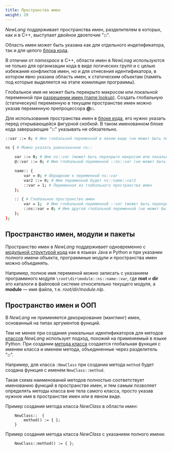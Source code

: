 ```yaml
---
title: Пространства имен
weight: 20
---
```


*NewLang* поддерживает пространства имен, разделителем в которых, как и в С++, выступает двойное двоеточие "**::**".

Область имен может быть указана как для отдельного индетификатора, так и для целого [блока кода](/docs/ops/block/).

В отличии от *namespace* в С++, области имен в *NewLnag* используются не только для организации кода в виде логических групп 
и с целью избежания конфликтов имен, но и для отнесения идентификатора, в котором явно указана область имен, к статическим объектам 
(память под которые выделяется на этапе комиляции программы).

Глобальное имя не может быть перекрыто макросом или локальной переменной при [разрешении имен (name lookup)](/docs/syntax/naming/).
Создать глобальную (статическую) переменную в текущем пространстве имен можно указав переменную препроцессора **@::**.

Для использования пространства имен в [блоке кода](/docs/ops/block/), его нужно указать перед открывающейся фигурной скобкой.
В таком именованном блоке кода завершающие "**::**" указывать не обязательно.

```bash
::var ::= 0; # Имя глобальной переменной в явном виде (не может быть перекрыто) 

ns { # Можно указать равнозначное ns::

    var ::= 0; # Имя ns::var (может быть перекрыто макросом или локальной переменной)
    @::var ::= 0; # Имя глобальной переменной ::ns::var (не может быть перекрыто) 

    name:: {
        var = 0; # Обращение к переменной ns::var
        var2 ::= 0; # Имя переменной будет ns::name::var2
        ::var = 1; # Переменная из глобального пространства имен
    };

    :: { # Глобальное пространство имен
        var = 1;  # Имя глобальной переменной ::var (может быть перекрыто) 
        ::ns::var = 0; # Имя другой глобальной переменной (не может быть перекрыто) 
    };
};
```

## Пространство имен, модули и пакеты

Пространство имен в *NewLang* поддерживает одновременно с [модульной структурой кода](/docs/syntax/modules/) как в языках Java и Python
и при указании полного имени объекта, программные модули и пространства имен можно объединять. 

Например, полное имя переменой можно записать с указанием программного модуля `\root\dir\module::ns::name::var`, 
где **root** и **dir** это каталоги в файловой системе относительно текущего модуля, а **module** — имя файла, т.е. *root/dir/module.nlp*.


## Пространство имен и ООП

В *NewLang* не применяется декорирование (манглинг) имен, основанный на типах аргументов функций.

Тем не менее при создания уникальных идентификаторов для методов [классов](/docs/types/class/) *NewLang* использует подход, похожий на применяемый в языке Python. 
При создании [метода класса](/docs/types/class/) создается глобальная функция с именем класса и именем метода, объединенные через разделитель "**::**". 

Например, для класса `:NewClass` при создании метода `method` будет создана функция с именем `NewClass::method`.

Такая схема наименований методов полностью соответствует именованию функций в пространстве имен, 
и тем самым позволяет определять методы класса вне тела самого класса, просто указав нужное имя в пространстве имен или в явном виде.

Пример создания метода класса *NewClass* в области имен: 
```
    NewClass::  {
        method() := { };
    }
```

Пример создания метода класса *NewClass* с указанием полного имени: 
```
    NewClass::method() := { };
```
